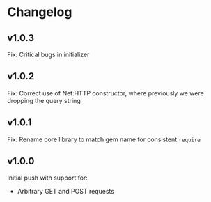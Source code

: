 # Changelog

## v1.0.3

Fix: Critical bugs in initializer

## v1.0.2

Fix: Correct use of Net:HTTP constructor, where previously we were dropping the query string

## v1.0.1

Fix: Rename core library to match gem name for consistent `require`

## v1.0.0

Initial push with support for:
 - Arbitrary GET and POST requests

